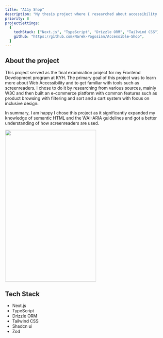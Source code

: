 ```yaml
---
title: "A11y Shop"
description: "My thesis project where I researched about accessibility and built a prototype of an online store with accessibility requirements."
priority: 8
projectSettings:
  {
    techStack: ["Next.js", "TypeScript", "Drizzle ORM", "Tailwind CSS"],
    github: "https://github.com/Narek-Pogosian/Accessible-Shop",
  }
---
```


## About the project

This project served as the final examination project for my Frontend Development program at KYH. The primary goal of this project was to learn more about Web Accessibility and to get familiar with tools such as screenreaders. I chose to do it by researching from various sources, mainly W3C and then built an e-commerce platform with common features such as product browsing with filtering and sort and a cart system with focus on inclusive design.

In summary, I am happy I chose this project as it significantly expanded my knowledge of semantic HTML and the WAI-ARIA guidelines and got a better understanding of how screenreaders are used.

<img src="/images/shop.webp" alt="" width="300" height="500" class="w-full"/>

## Tech Stack

- Next.js
- TypeScript
- Drizzle ORM
- Tailwind CSS
- Shadcn ui
- Zod
